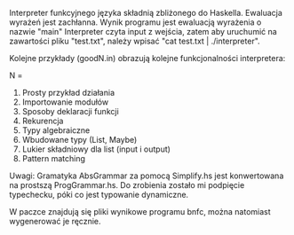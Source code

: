 Interpreter funkcyjnego języka składnią zbliżonego do Haskella.
Ewaluacja wyrażeń jest zachłanna.
Wynik programu jest ewaluacją wyrażenia o nazwie "main"
Interpreter czyta input z wejścia, zatem aby uruchumić na zawartości pliku "test.txt",
należy wpisać "cat test.txt | ./interpreter".

Kolejne przykłady (goodN.in) obrazują kolejne funkcjonalności interpretera:

N =
1.  Prosty przykład działania
2.  Importowanie modułów
3.  Sposoby deklaracji funkcji
4.  Rekurencja
5.  Typy algebraiczne
6.  Wbudowane typy (List, Maybe)
7.  Lukier składniowy dla list (input i output)
8.  Pattern matching



Uwagi:
Gramatyka AbsGrammar za pomocą Simplify.hs jest konwertowana na prostszą ProgGrammar.hs.
Do zrobienia zostało mi podpięcie typechecku, póki co jest typowanie dynamiczne.

W paczce znajdują się pliki wynikowe programu bnfc, można natomiast
wygenerować je ręcznie.

